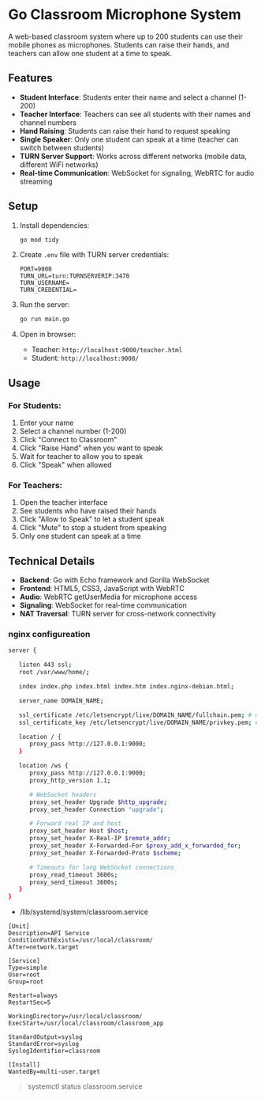 # Go Classroom Microphone System

A web-based classroom system where up to 200 students can use their mobile phones as microphones. Students can raise their hands, and teachers can allow one student at a time to speak.

## Features

- **Student Interface**: Students enter their name and select a channel (1-200)
- **Teacher Interface**: Teachers can see all students with their names and channel numbers
- **Hand Raising**: Students can raise their hand to request speaking
- **Single Speaker**: Only one student can speak at a time (teacher can switch between students)
- **TURN Server Support**: Works across different networks (mobile data, different WiFi networks)
- **Real-time Communication**: WebSocket for signaling, WebRTC for audio streaming

## Setup

1. Install dependencies:
   ```bash
   go mod tidy
   ```

2. Create `.env` file with TURN server credentials:
   ```
   PORT=9000
   TURN_URL=turn:TURNSERVERIP:3478
   TURN_USERNAME=
   TURN_CREDENTIAL=
   ```

3. Run the server:
   ```bash
   go run main.go
   ```

4. Open in browser:
   - Teacher: `http://localhost:9000/teacher.html`
   - Student: `http://localhost:9000/`

## Usage

### For Students:
1. Enter your name
2. Select a channel number (1-200)
3. Click "Connect to Classroom"
4. Click "Raise Hand" when you want to speak
5. Wait for teacher to allow you to speak
6. Click "Speak" when allowed

### For Teachers:
1. Open the teacher interface
2. See students who have raised their hands
3. Click "Allow to Speak" to let a student speak
4. Click "Mute" to stop a student from speaking
5. Only one student can speak at a time

## Technical Details

- **Backend**: Go with Echo framework and Gorilla WebSocket
- **Frontend**: HTML5, CSS3, JavaScript with WebRTC
- **Audio**: WebRTC getUserMedia for microphone access
- **Signaling**: WebSocket for real-time communication
- **NAT Traversal**: TURN server for cross-network connectivity

### nginx configureation
```bash
server {

   listen 443 ssl;
   root /var/www/home/;

   index index.php index.html index.htm index.nginx-debian.html;

   server_name DOMAIN_NAME;

   ssl_certificate /etc/letsencrypt/live/DOMAIN_NAME/fullchain.pem; # managed by Certbot
   ssl_certificate_key /etc/letsencrypt/live/DOMAIN_NAME/privkey.pem; # managed by Certbot

   location / {
      proxy_pass http://127.0.0.1:9000;
   }

   location /ws {
      proxy_pass http://127.0.0.1:9000;
      proxy_http_version 1.1;

      # WebSocket headers
      proxy_set_header Upgrade $http_upgrade;
      proxy_set_header Connection "upgrade";

      # Forward real IP and host
      proxy_set_header Host $host;
      proxy_set_header X-Real-IP $remote_addr;
      proxy_set_header X-Forwarded-For $proxy_add_x_forwarded_for;
      proxy_set_header X-Forwarded-Proto $scheme;

      # Timeouts for long WebSocket connections
      proxy_read_timeout 3600s;
      proxy_send_timeout 3600s;
   }
}

```

- /lib/systemd/system/classroom.service
```
[Unit]
Description=API Service
ConditionPathExists=/usr/local/classroom/
After=network.target

[Service]
Type=simple
User=root
Group=root

Restart=always
RestartSec=5

WorkingDirectory=/usr/local/classroom/
ExecStart=/usr/local/classroom/classroom_app

StandardOutput=syslog
StandardError=syslog
SyslogIdentifier=classroom

[Install]
WantedBy=multi-user.target
```

>systemctl status classroom.service